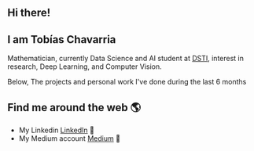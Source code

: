## Hi there!

## I am Tobías Chavarria

Mathematician, currently Data Science and AI student at [DSTI](https://www.datasciencetech.institute/applied-msc-in-data-science-and-artificial-intelligence/?gclid=CjwKCAiAsNKQBhAPEiwAB-I5zUOlEEBmAcXxPuOluWewpNQ-r_JX3SU0YhZ0MpSey0ZJ1ODX0-FYExoCCgoQAvD_BwE), interest in research, Deep Learning, and Computer Vision. 

Below, The projects and personal work I've done during the last 6 months

## Find me around the web 🌎

- My Linkedin <a href="https://www.linkedin.com/in/tobias-chc/">LinkedIn</a> 💼
- My Medium account <a href="https://medium.com/@tobias-chc"> Medium</a> 🏓

<!---
tobias-chc/tobias-chc is a ✨ special ✨ repository because its `README.md` (this file) appears on your GitHub profile.
You can click the Preview link to take a look at your changes.
--->
